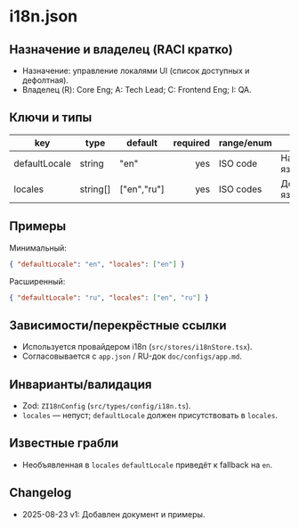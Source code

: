 # i18n.json

## Назначение и владелец (RACI кратко)

- Назначение: управление локалями UI (список доступных и дефолтная).
- Владелец (R): Core Eng; A: Tech Lead; C: Frontend Eng; I: QA.

## Ключи и типы

| key           | type     | default     | required | range/enum | notes             |
| ------------- | -------- | ----------- | -------: | ---------- | ----------------- |
| defaultLocale | string   | "en"        |      yes | ISO code   | Начальный язык UI |
| locales       | string[] | ["en","ru"] |      yes | ISO codes  | Доступные языки   |

## Примеры

Минимальный:

```json
{ "defaultLocale": "en", "locales": ["en"] }
```

Расширенный:

```json
{ "defaultLocale": "ru", "locales": ["en", "ru"] }
```

## Зависимости/перекрёстные ссылки

- Используется провайдером i18n (`src/stores/i18nStore.tsx`).
- Согласовывается с `app.json` / RU-док `doc/configs/app.md`.

## Инварианты/валидация

- Zod: `ZI18nConfig` (`src/types/config/i18n.ts`).
- `locales` — непуст; `defaultLocale` должен присутствовать в `locales`.

## Известные грабли

- Необъявленная в `locales` `defaultLocale` приведёт к fallback на `en`.

## Changelog

- 2025-08-23 v1: Добавлен документ и примеры.
